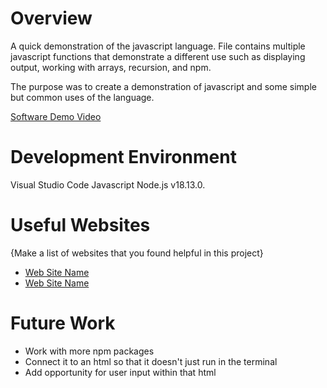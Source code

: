 # Overview
A quick demonstration of the javascript language. File contains multiple javascript functions that demonstrate a different use such as displaying output, working with arrays, recursion, and npm.

The purpose was to create a demonstration of javascript and some simple but common uses of the language.

[Software Demo Video](https://youtu.be/sHPrMGb31Pc)

# Development Environment

Visual Studio Code
Javascript
Node.js v18.13.0.

# Useful Websites

{Make a list of websites that you found helpful in this project}

- [Web Site Name](https://www.npmjs.com/)
- [Web Site Name](https://developer.mozilla.org/en-US/docs/Web/JavaScript)

# Future Work

- Work with more npm packages
- Connect it to an html so that it doesn't just run in the terminal
- Add opportunity for user input within that html